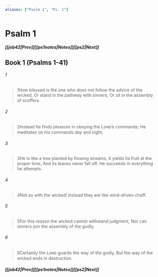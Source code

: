 ```yaml
---
aliases: ["Psalm 1", "Ps. 1"]
---
```

# Psalm 1
##### <span class=arrow-left></span>[[job42|Prev]]<span class=navigation-separator></span>[[ps1notes|Notes]]<span class=navigation-separator></span>[[ps2|Next]]<span class=arrow-right></span>
## Book 1 (Psalms 1-41)
###### 1
><span class=verse-first-poetry>1</span>How blessed is the one who does not follow the advice of the wicked,
>Or stand in the pathway with sinners,
>Or sit in the assembly of scoffers.
###### 2
><span class=verse-body-poetry>2</span>Instead he finds pleasure in obeying the Lᴏʀᴅ’s commands;
>He meditates on his commands day and night.
###### 3
><span class=verse-body-poetry>3</span>He is like a tree planted by flowing streams;
>It yields its fruit at the proper time,
>And its leaves never fall off.
>He succeeds in everything he attempts.
<div class=paragraph-break></div>

###### 4
><span class=verse-first-poetry>4</span>Not so with the wicked!
>Instead they are like wind-driven chaff.
###### 5
><span class=verse-body-poetry>5</span>For this reason the wicked cannot withstand judgment,
>Nor can sinners join the assembly of the godly.
###### 6
><span class=verse-body-poetry>6</span>Certainly the Lᴏʀᴅ guards the way of the godly,
>But the way of the wicked ends in destruction.
##### <span class=arrow-left></span>[[job42|Prev]]<span class=navigation-separator></span>[[ps1notes|Notes]]<span class=navigation-separator></span>[[ps2|Next]]<span class=arrow-right></span>
